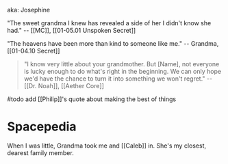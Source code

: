 aka: Josephine

"The sweet grandma I knew has revealed a side of her I didn't know she had." -- [[MC]], [[01-05.01 Unspoken Secret]]

"The heavens have been more than kind to someone like me." -- Grandma, [[01-04.10 Secret]]

>"I know very little about your grandmother. But [Name], not everyone is lucky enough to do what's right in the beginning. We can only hope we'd have the chance to turn it into something we won't regret." 
>-- [[Dr. Noah]], [[Aether Core]]

#todo add [[Philip]]'s quote about making the best of things

# Spacepedia
When I was little, Grandma took me and [[Caleb]] in. She's my closest, dearest family member.